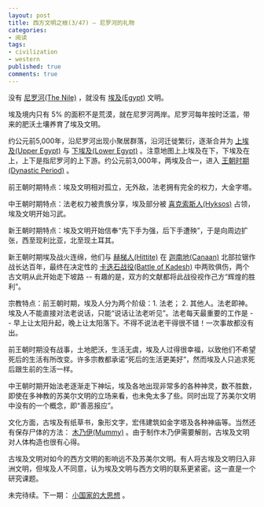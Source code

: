 ```yaml
---
layout: post
title: 西方文明之根(3/47) — 尼罗河的礼物
categories:
- 阅读
tags:
- civilization
- western
published: true
comments: true
---
```

没有 [尼罗河(The Nile)](http://en.wikipedia.org/wiki/Nile) ，就没有 [埃及(Egypt)](http://en.wikipedia.org/wiki/Ancient_Egypt) 文明。

埃及境内只有 5% 的面积不是荒漠，就在尼罗河两岸。尼罗河每年按时泛滥，带来的肥沃土壤养育了埃及文明。

约公元前5,000年，沿尼罗河出现小聚居群落，沿河迁徙繁衍，逐渐合并为 [上埃及(Upper Egypt)](http://en.wikipedia.org/wiki/Upper_Egypt) 与 [下埃及(Lower Egypt)](http://en.wikipedia.org/wiki/Lower_Egypt) 。注意地图上上埃及在下，下埃及在上，上下是指尼罗河的上下游。约公元前3,000年，两埃及合一，进入 [王朝时期(Dynastic Period)](http://en.wikipedia.org/wiki/Ancient_Egypt#Predynastic_period) 。

前王朝时期特点：埃及文明相对孤立，无外敌，法老拥有完全的权力，大金字塔。

中王朝时期特点：法老权力被贵族分享，埃及部分被 [喜克索斯人(Hyksos)](http://en.wikipedia.org/wiki/Hyksos) 占领，埃及文明开始习武。

新王朝时期特点：埃及文明开始信奉“先下手为强，后下手遭殃”，于是向周边扩张，西至现利比亚，北至现土耳其。

新王朝时期埃及战火连绵，他们与 [赫梯人(Hittite)](http://en.wikipedia.org/wiki/Hittites) 在 [迦南地(Canaan)](http://en.wikipedia.org/wiki/Canaan) 北部拉锯作战长达百年，最终在决定性的 [卡迭石战役(Battle of Kadesh)](http://en.wikipedia.org/wiki/Battle_of_Kadesh) 中两败俱伤，两个古文明从此开始走下坡路 -- 有趣的是，双方的文献都将此战役视作己方“辉煌的胜利”。

宗教特点：前王朝时期，埃及人分为两个阶级：1. 法老； 2. 其他人。法老即神。埃及人不能直接对法老说话，只能“说话让法老听见”。法老每天最重要的工作是 -- 早上让太阳升起，晚上让太阳落下。不得不说法老干得很不错！一次事故都没有出。

前王朝时期没有战事，土地肥沃，生活无虞，埃及人过得很幸福，以致他们不希望死后的生活有所改变。许多宗教都承诺“死后的生活更美好”，然而埃及人只追求死后跟生前的生活一样。

中王朝时期开始法老逐渐走下神坛，埃及各地出现非常多的各种神灵，数不胜数，即使在多神教的苏美尔文明的立场来看，也未免太多了些。同时出现了苏美尔文明中没有的一个概念，即“善恶报应”。

文化方面，古埃及有纸草书，象形文字，宏伟建筑如金字塔及各种神庙等。当然还有保存尸体的方法： [木乃伊(Mummy)](http://en.wikipedia.org/wiki/Mummy) 。由于制作木乃伊需要解剖，古埃及文明对人体构造也很有心得。

古埃及文明对如今的西方文明的影响远不及苏美尔文明。有人将古埃及文明归入非洲文明，但埃及人不同意，认为埃及文明与西方文明的联系更紧密。这一直是一个研究课题。

未完待续。下一期： [小国家的大思想](http://webabie.com/the-foundation-of-western-civilization-4-of-47/) 。
